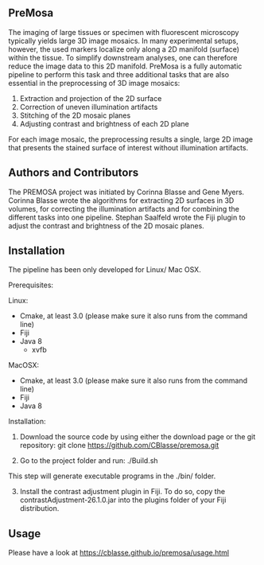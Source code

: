 PreMosa
------------------------
The imaging of large tissues or specimen with fluorescent microscopy typically yields large 3D image mosaics. In many experimental setups, however, the used markers localize only along a 2D manifold (surface) within the tissue. To simplify downstream analyses, one can therefore reduce the image data to this 2D manifold. PreMosa is a fully automatic pipeline to perform this task and three additional tasks that are also essential in the preprocessing of 3D image mosaics:

1) Extraction and projection of the 2D surface
2) Correction of uneven illumination artifacts
3) Stitching of the 2D mosaic planes
4) Adjusting contrast and brightness of each 2D plane

For each image mosaic, the preprocessing results a single, large 2D image that presents the stained surface of interest without illumination artifacts.

Authors and Contributors
-------------------------

The PREMOSA project was initiated by Corinna Blasse and Gene Myers. Corinna Blasse wrote the algorithms for extracting 2D surfaces in 3D volumes, for correcting the illumination artifacts and for combining the different tasks into one pipeline. Stephan Saalfeld wrote the Fiji plugin to adjust the contrast and brightness of the 2D mosaic planes.

Installation
-------------------------

The pipeline has been only developed for Linux/ Mac OSX.

Prerequisites:

Linux:
  - Cmake, at least 3.0 (please make sure it also runs from the command line) 
  - Fiji 
  - Java 8
	- xvfb

MacOSX:
  - Cmake, at least 3.0 (please make sure it also runs from the command line) 
  - Fiji 
  - Java 8

Installation:

1) Download the source code by using either the download page or the git repository: git clone https://github.com/CBlasse/premosa.git

2) Go to the project folder and run: ./Build.sh 

This step will generate executable programs in the ./bin/ folder. 

3) Install the contrast adjustment plugin in Fiji. To do so, copy the contrastAdjustment-26.1.0.jar into the plugins folder of your Fiji distribution.



Usage
-------------------------
Please have a look at https://cblasse.github.io/premosa/usage.html